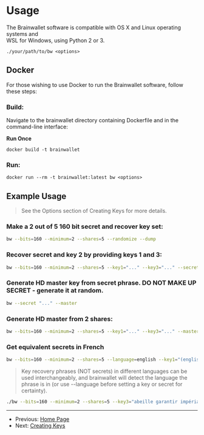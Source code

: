 # Usage

The Brainwallet software is compatible with OS X and Linux operating systems and \
WSL for Windows, using Python 2 or 3.

`./your/path/to/bw <options>`

## Docker

For those wishing to use Docker to run the Brainwallet software, follow these steps:

### Build:

Navigate to the brainwallet directory containing Dockerfile and in the command-line interface:

**Run Once**
```
docker build -t brainwallet
```

### Run:

```
docker run --rm -t brainwallet:latest bw <options>
```

## Example Usage

> See the Options section of Creating Keys for more details.

### Make a 2 out of 5 160 bit secret and recover key set:

```bash
bw --bits=160 --minimum=2 --shares=5 --randomize --dump
```

### Recover secret and key 2 by providing keys 1 and 3:

```bash
bw --bits=160 --minimum=2 --shares=5 --key1="..." --key3="..." --secret --key2
```

### Generate HD master key from secret phrase.  DO NOT MAKE UP SECRET - generate it at random.

```bash
bw --secret "..." --master
```

### Generate HD master from 2 shares:
```bash
bw --bits=160 --minimum=2 --shares=5 --key1="..." --key3="..." --master
```
### Get equivalent secrets in French

```bash
bw --bits=160 --minimum=2 --shares=5 --language=english --key1="(english)" --language=french --key1
```

> Key recovery phrases (NOT secrets) in different languages can be used interchangeably, and brainwallet will detect the language the phrase is in (or use --language before setting a key or secret for certainty).

```bash
./bw --bits=160 --minimum=2 --shares=5 --key3="abeille garantir impérial écureuil radieux enfouir soleil ethnie empereur fluctuer tamiser aboutir digérer détourer tornade" --key1="ahead copper tonight naive finish rich afford grain swift true virus shrug access gate quantum" --secret
```

---

+ Previous: [Home Page](README.md "Home Page")
+ Next: [Creating Keys](createOverview.md "Creating Keys")
